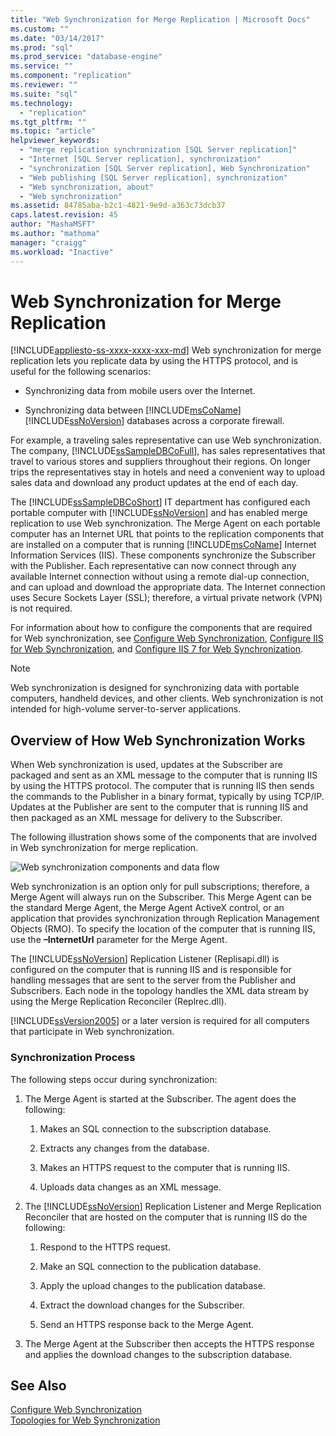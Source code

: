 ```yaml
---
title: "Web Synchronization for Merge Replication | Microsoft Docs"
ms.custom: ""
ms.date: "03/14/2017"
ms.prod: "sql"
ms.prod_service: "database-engine"
ms.service: ""
ms.component: "replication"
ms.reviewer: ""
ms.suite: "sql"
ms.technology: 
  - "replication"
ms.tgt_pltfrm: ""
ms.topic: "article"
helpviewer_keywords: 
  - "merge replication synchronization [SQL Server replication]"
  - "Internet [SQL Server replication], synchronization"
  - "synchronization [SQL Server replication], Web Synchronization"
  - "Web publishing [SQL Server replication], synchronization"
  - "Web synchronization, about"
  - "Web synchronization"
ms.assetid: 84785aba-b2c1-4821-9e9d-a363c73dcb37
caps.latest.revision: 45
author: "MashaMSFT"
ms.author: "mathoma"
manager: "craigg"
ms.workload: "Inactive"
---
```

# Web Synchronization for Merge Replication
[!INCLUDE[appliesto-ss-xxxx-xxxx-xxx-md](../../includes/appliesto-ss-xxxx-xxxx-xxx-md.md)]
  Web synchronization for merge replication lets you replicate data by using the HTTPS protocol, and is useful for the following scenarios:  
  
-   Synchronizing data from mobile users over the Internet.  
  
-   Synchronizing data between [!INCLUDE[msCoName](../../includes/msconame-md.md)] [!INCLUDE[ssNoVersion](../../includes/ssnoversion-md.md)] databases across a corporate firewall.  
  
 For example, a traveling sales representative can use Web synchronization. The company, [!INCLUDE[ssSampleDBCoFull](../../includes/sssampledbcofull-md.md)], has sales representatives that travel to various stores and suppliers throughout their regions. On longer trips the representatives stay in hotels and need a convenient way to upload sales data and download any product updates at the end of each day.  
  
 The [!INCLUDE[ssSampleDBCoShort](../../includes/sssampledbcoshort-md.md)] IT department has configured each portable computer with [!INCLUDE[ssNoVersion](../../includes/ssnoversion-md.md)] and has enabled merge replication to use Web synchronization. The Merge Agent on each portable computer has an Internet URL that points to the replication components that are installed on a computer that is running [!INCLUDE[msCoName](../../includes/msconame-md.md)] Internet Information Services (IIS). These components synchronize the Subscriber with the Publisher. Each representative can now connect through any available Internet connection without using a remote dial-up connection, and can upload and download the appropriate data. The Internet connection uses Secure Sockets Layer (SSL); therefore, a virtual private network (VPN) is not required.  
  
 For information about how to configure the components that are required for Web synchronization, see [Configure Web Synchronization](../../relational-databases/replication/configure-web-synchronization.md), [Configure IIS for Web Synchronization](../../relational-databases/replication/configure-iis-for-web-synchronization.md), and [Configure IIS 7 for Web Synchronization](../../relational-databases/replication/configure-iis-7-for-web-synchronization.md).  
  
> [!NOTE]  
>  Web synchronization is designed for synchronizing data with portable computers, handheld devices, and other clients. Web synchronization is not intended for high-volume server-to-server applications.  
  
## Overview of How Web Synchronization Works  
 When Web synchronization is used, updates at the Subscriber are packaged and sent as an XML message to the computer that is running IIS by using the HTTPS protocol. The computer that is running IIS then sends the commands to the Publisher in a binary format, typically by using TCP/IP. Updates at the Publisher are sent to the computer that is running IIS and then packaged as an XML message for delivery to the Subscriber.  
  
 The following illustration shows some of the components that are involved in Web synchronization for merge replication.  
  
 ![Web synchronization components and data flow](../../relational-databases/replication/media/web-sync01.gif "Web synchronization components and data flow")  
  
 Web synchronization is an option only for pull subscriptions; therefore, a Merge Agent will always run on the Subscriber. This Merge Agent can be the standard Merge Agent, the Merge Agent ActiveX control, or an application that provides synchronization through Replication Management Objects (RMO). To specify the location of the computer that is running IIS, use the **–InternetUrl** parameter for the Merge Agent.  
  
 The [!INCLUDE[ssNoVersion](../../includes/ssnoversion-md.md)] Replication Listener (Replisapi.dll) is configured on the computer that is running IIS and is responsible for handling messages that are sent to the server from the Publisher and Subscribers. Each node in the topology handles the XML data stream by using the Merge Replication Reconciler (Replrec.dll).  
  
 [!INCLUDE[ssVersion2005](../../includes/ssversion2005-md.md)] or a later version is required for all computers that participate in Web synchronization.  
  
### Synchronization Process  
 The following steps occur during synchronization:  
  
1.  The Merge Agent is started at the Subscriber. The agent does the following:  
  
    1.  Makes an SQL connection to the subscription database.  
  
    2.  Extracts any changes from the database.  
  
    3.  Makes an HTTPS request to the computer that is running IIS.  
  
    4.  Uploads data changes as an XML message.  
  
2.  The [!INCLUDE[ssNoVersion](../../includes/ssnoversion-md.md)] Replication Listener and Merge Replication Reconciler that are hosted on the computer that is running IIS do the following:  
  
    1.  Respond to the HTTPS request.  
  
    2.  Make an SQL connection to the publication database.  
  
    3.  Apply the upload changes to the publication database.  
  
    4.  Extract the download changes for the Subscriber.  
  
    5.  Send an HTTPS response back to the Merge Agent.  
  
3.  The Merge Agent at the Subscriber then accepts the HTTPS response and applies the download changes to the subscription database.  
  
## See Also  
 [Configure Web Synchronization](../../relational-databases/replication/configure-web-synchronization.md)   
 [Topologies for Web Synchronization](../../relational-databases/replication/topologies-for-web-synchronization.md)  
  
  
